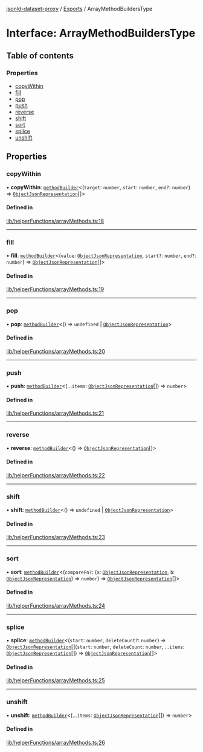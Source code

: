 [jsonld-dataset-proxy](../README.md) / [Exports](../modules.md) / ArrayMethodBuildersType

# Interface: ArrayMethodBuildersType

## Table of contents

### Properties

- [copyWithin](ArrayMethodBuildersType.md#copywithin)
- [fill](ArrayMethodBuildersType.md#fill)
- [pop](ArrayMethodBuildersType.md#pop)
- [push](ArrayMethodBuildersType.md#push)
- [reverse](ArrayMethodBuildersType.md#reverse)
- [shift](ArrayMethodBuildersType.md#shift)
- [sort](ArrayMethodBuildersType.md#sort)
- [splice](ArrayMethodBuildersType.md#splice)
- [unshift](ArrayMethodBuildersType.md#unshift)

## Properties

### copyWithin

• **copyWithin**: [`methodBuilder`](../modules.md#methodbuilder)<(`target`: `number`, `start`: `number`, `end?`: `number`) => [`ObjectJsonRepresentation`](../modules.md#objectjsonrepresentation)[]\>

#### Defined in

[lib/helperFunctions/arrayMethods.ts:18](https://github.com/o-development/jsonld-dataset-proxy/blob/9ae36cd/lib/helperFunctions/arrayMethods.ts#L18)

___

### fill

• **fill**: [`methodBuilder`](../modules.md#methodbuilder)<(`value`: [`ObjectJsonRepresentation`](../modules.md#objectjsonrepresentation), `start?`: `number`, `end?`: `number`) => [`ObjectJsonRepresentation`](../modules.md#objectjsonrepresentation)[]\>

#### Defined in

[lib/helperFunctions/arrayMethods.ts:19](https://github.com/o-development/jsonld-dataset-proxy/blob/9ae36cd/lib/helperFunctions/arrayMethods.ts#L19)

___

### pop

• **pop**: [`methodBuilder`](../modules.md#methodbuilder)<() => `undefined` \| [`ObjectJsonRepresentation`](../modules.md#objectjsonrepresentation)\>

#### Defined in

[lib/helperFunctions/arrayMethods.ts:20](https://github.com/o-development/jsonld-dataset-proxy/blob/9ae36cd/lib/helperFunctions/arrayMethods.ts#L20)

___

### push

• **push**: [`methodBuilder`](../modules.md#methodbuilder)<(...`items`: [`ObjectJsonRepresentation`](../modules.md#objectjsonrepresentation)[]) => `number`\>

#### Defined in

[lib/helperFunctions/arrayMethods.ts:21](https://github.com/o-development/jsonld-dataset-proxy/blob/9ae36cd/lib/helperFunctions/arrayMethods.ts#L21)

___

### reverse

• **reverse**: [`methodBuilder`](../modules.md#methodbuilder)<() => [`ObjectJsonRepresentation`](../modules.md#objectjsonrepresentation)[]\>

#### Defined in

[lib/helperFunctions/arrayMethods.ts:22](https://github.com/o-development/jsonld-dataset-proxy/blob/9ae36cd/lib/helperFunctions/arrayMethods.ts#L22)

___

### shift

• **shift**: [`methodBuilder`](../modules.md#methodbuilder)<() => `undefined` \| [`ObjectJsonRepresentation`](../modules.md#objectjsonrepresentation)\>

#### Defined in

[lib/helperFunctions/arrayMethods.ts:23](https://github.com/o-development/jsonld-dataset-proxy/blob/9ae36cd/lib/helperFunctions/arrayMethods.ts#L23)

___

### sort

• **sort**: [`methodBuilder`](../modules.md#methodbuilder)<(`compareFn?`: (`a`: [`ObjectJsonRepresentation`](../modules.md#objectjsonrepresentation), `b`: [`ObjectJsonRepresentation`](../modules.md#objectjsonrepresentation)) => `number`) => [`ObjectJsonRepresentation`](../modules.md#objectjsonrepresentation)[]\>

#### Defined in

[lib/helperFunctions/arrayMethods.ts:24](https://github.com/o-development/jsonld-dataset-proxy/blob/9ae36cd/lib/helperFunctions/arrayMethods.ts#L24)

___

### splice

• **splice**: [`methodBuilder`](../modules.md#methodbuilder)<(`start`: `number`, `deleteCount?`: `number`) => [`ObjectJsonRepresentation`](../modules.md#objectjsonrepresentation)[](`start`: `number`, `deleteCount`: `number`, ...`items`: [`ObjectJsonRepresentation`](../modules.md#objectjsonrepresentation)[]) => [`ObjectJsonRepresentation`](../modules.md#objectjsonrepresentation)[]\>

#### Defined in

[lib/helperFunctions/arrayMethods.ts:25](https://github.com/o-development/jsonld-dataset-proxy/blob/9ae36cd/lib/helperFunctions/arrayMethods.ts#L25)

___

### unshift

• **unshift**: [`methodBuilder`](../modules.md#methodbuilder)<(...`items`: [`ObjectJsonRepresentation`](../modules.md#objectjsonrepresentation)[]) => `number`\>

#### Defined in

[lib/helperFunctions/arrayMethods.ts:26](https://github.com/o-development/jsonld-dataset-proxy/blob/9ae36cd/lib/helperFunctions/arrayMethods.ts#L26)
